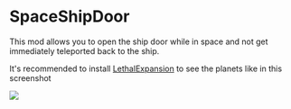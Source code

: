 # SpaceShipDoor
This mod allows you to open the ship door while in space and not get immediately teleported back to the ship.

It's recommended to install [LethalExpansion](https://thunderstore.io/c/lethal-company/p/HolographicWings/LethalExpansion/) to see the planets like in this screenshot

![](https://i.imgur.com/TtUFa8d.png)
